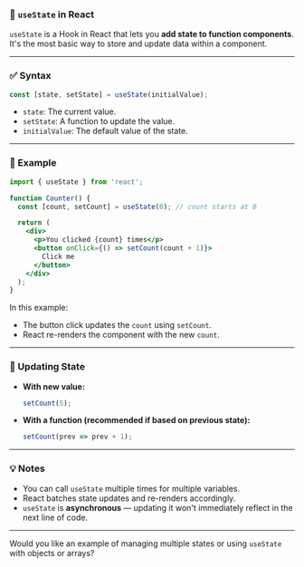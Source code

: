 ### 🧠 `useState` in React

`useState` is a Hook in React that lets you **add state to function components**. It's the most basic way to store and update data within a component.

---

### ✅ Syntax

```jsx
const [state, setState] = useState(initialValue);
```

* `state`: The current value.
* `setState`: A function to update the value.
* `initialValue`: The default value of the state.

---

### 🧪 Example

```jsx
import { useState } from 'react';

function Counter() {
  const [count, setCount] = useState(0); // count starts at 0

  return (
    <div>
      <p>You clicked {count} times</p>
      <button onClick={() => setCount(count + 1)}>
        Click me
      </button>
    </div>
  );
}
```

In this example:

* The button click updates the `count` using `setCount`.
* React re-renders the component with the new `count`.

---

### 🔄 Updating State

* **With new value:**

  ```jsx
  setCount(5);
  ```

* **With a function (recommended if based on previous state):**

  ```jsx
  setCount(prev => prev + 1);
  ```

---

### 💡 Notes

* You can call `useState` multiple times for multiple variables.
* React batches state updates and re-renders accordingly.
* `useState` is **asynchronous** — updating it won't immediately reflect in the next line of code.

---

Would you like an example of managing multiple states or using `useState` with objects or arrays?
